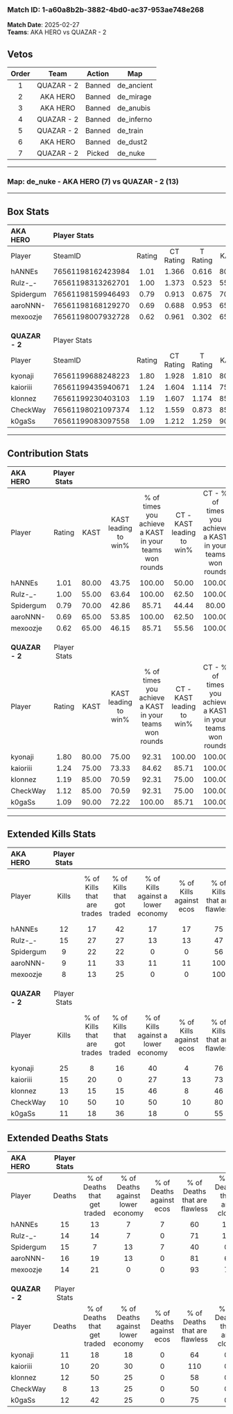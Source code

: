 ### Match ID: 1-a60a8b2b-3882-4bd0-ac37-953ae748e268  
**Match Date**: 2025-02-27  
**Teams**: AKA HERO vs QUAZAR - 2  

## Vetos  

| Order | Team | Action | Map |
| :---: | :--: | :----: | --- |
| 1 | QUAZAR - 2 | Banned | de_ancient |
| 2 | AKA HERO | Banned | de_mirage |
| 3 | AKA HERO | Banned | de_anubis |
| 4 | QUAZAR - 2 | Banned | de_inferno |
| 5 | QUAZAR - 2 | Banned | de_train |
| 6 | AKA HERO | Banned | de_dust2 |
| 7 | QUAZAR - 2 | Picked | de_nuke |

---  

### **Map**: de_nuke - AKA HERO (7) vs QUAZAR - 2 (13)  
---  

## Box Stats  

| **AKA HERO**   | Player Stats      |        |           |          |       |       |       |         |        |      |     |
| :- | :- | :-: | :-: | :-: | :-: | :-: | :-: | :-: | :-: | :-: | :-: |
| Player         | SteamID           | Rating | CT Rating | T Rating | KAST  |  ADR  | Kills | Assists | Deaths | K/D  | HS% |
| hANNEs         | 76561198162423984 |  1.01  |   1.366   |  0.616   | 80.00 | 67.8  |  12   |    6    |   15   | 0.80 | 58  |
| Rulz-_-        | 76561198313262701 |  1.00  |   1.373   |  0.523   | 55.00 | 81.2  |  15   |    1    |   14   | 1.07 | 46  |
| Spidergum      | 76561198159946493 |  0.79  |   0.913   |  0.675   | 70.00 | 63.4  |   9   |    5    |   15   | 0.60 | 44  |
| aaroNNN-       | 76561198168129270 |  0.69  |   0.688   |  0.953   | 65.00 | 56.8  |   9   |    1    |   16   | 0.56 | 44  |
| mexoozje       | 76561198007932728 |  0.62  |   0.961   |  0.302   | 65.00 | 30.9  |   8   |    2    |   14   | 0.57 | 37  |
|                |                   |        |           |          |       |       |       |         |        |      |     |
|                |                   |        |           |          |       |       |       |         |        |      |     |
|                |                   |        |           |          |       |       |       |         |        |      |     |
| **QUAZAR - 2** | Player Stats      |        |           |          |       |       |       |         |        |      |     |
| Player         | SteamID           | Rating | CT Rating | T Rating | KAST  |  ADR  | Kills | Assists | Deaths | K/D  | HS% |
| kyonaji        | 76561199688248223 |  1.80  |   1.928   |  1.810   | 80.00 | 112.9 |  25   |    2    |   11   | 2.27 | 68  |
| kaioriii       | 76561199435940671 |  1.24  |   1.604   |  1.114   | 75.00 | 73.3  |  15   |    3    |   10   | 1.50 | 46  |
| klonnez        | 76561199230403103 |  1.19  |   1.607   |  1.174   | 85.00 | 77.6  |  13   |    3    |   12   | 1.08 | 76  |
| CheckWay       | 76561198021097374 |  1.12  |   1.559   |  0.873   | 85.00 | 61.0  |  10   |    5    |   8    | 1.25 | 50  |
| k0gaSs         | 76561199083097558 |  1.09  |   1.212   |  1.259   | 90.00 | 59.7  |  11   |    5    |   12   | 0.92 | 54  |
---  

## Contribution Stats  

| **AKA HERO**   | Player Stats |       |                      |                                                        |                           |                                                             |                          |                                                            |
| :- | :-: | :-: | :-: | :-: | :-: | :-: | :-: | :-: |
| Player         |    Rating    | KAST  | KAST leading to win% | % of times you achieve a KAST in your teams won rounds | CT - KAST leading to win% | CT - % of times you achieve a KAST in your teams won rounds | T - KAST leading to win% | T - % of times you achieve a KAST in your teams won rounds |
| hANNEs         |     1.01     | 80.00 |        43.75         |                         100.00                         |           50.00           |                           100.00                            |          33.33           |                           100.00                           |
| Rulz-_-        |     1.00     | 55.00 |        63.64         |                         100.00                         |           62.50           |                           100.00                            |          66.67           |                           100.00                           |
| Spidergum      |     0.79     | 70.00 |        42.86         |                         85.71                          |           44.44           |                            80.00                            |          40.00           |                           100.00                           |
| aaroNNN-       |     0.69     | 65.00 |        53.85         |                         100.00                         |           62.50           |                           100.00                            |          40.00           |                           100.00                           |
| mexoozje       |     0.62     | 65.00 |        46.15         |                         85.71                          |           55.56           |                           100.00                            |          25.00           |                           50.00                            |
|                |              |       |                      |                                                        |                           |                                                             |                          |                                                            |
|                |              |       |                      |                                                        |                           |                                                             |                          |                                                            |
|                |              |       |                      |                                                        |                           |                                                             |                          |                                                            |
| **QUAZAR - 2** | Player Stats |       |                      |                                                        |                           |                                                             |                          |                                                            |
| Player         |    Rating    | KAST  | KAST leading to win% | % of times you achieve a KAST in your teams won rounds | CT - KAST leading to win% | CT - % of times you achieve a KAST in your teams won rounds | T - KAST leading to win% | T - % of times you achieve a KAST in your teams won rounds |
| kyonaji        |     1.80     | 80.00 |        75.00         |                         92.31                          |          100.00           |                           100.00                            |          60.00           |                           85.71                            |
| kaioriii       |     1.24     | 75.00 |        73.33         |                         84.62                          |           85.71           |                           100.00                            |          62.50           |                           71.43                            |
| klonnez        |     1.19     | 85.00 |        70.59         |                         92.31                          |           75.00           |                           100.00                            |          66.67           |                           85.71                            |
| CheckWay       |     1.12     | 85.00 |        70.59         |                         92.31                          |           75.00           |                           100.00                            |          66.67           |                           85.71                            |
| k0gaSs         |     1.09     | 90.00 |        72.22         |                         100.00                         |           85.71           |                           100.00                            |          63.64           |                           100.00                           |
---  

## Extended Kills Stats  

| **AKA HERO**   | Player Stats |                            |                            |                                    |                         |                              |                                 |                                       |                    |           |
| :- | :-: | :-: | :-: | :-: | :-: | :-: | :-: | :-: | :-: | :-: |
| Player         |    Kills     | % of Kills that are trades | % of Kills that got traded | % of Kills against a lower economy | % of Kills against ecos | % of Kills that are flawless | % of Kills that are close duels | % of Kills that are assisted by flash | Pistol Round Kills | AWP Kills |
| hANNEs         |      12      |             17             |             42             |                 17                 |           17            |              75              |                0                |                   8                   |         0          |     1     |
| Rulz-_-        |      15      |             27             |             27             |                 13                 |           13            |              47              |                0                |                   0                   |         0          |     0     |
| Spidergum      |      9       |             22             |             22             |                 0                  |            0            |              56              |                0                |                   0                   |         0          |     2     |
| aaroNNN-       |      9       |             11             |             33             |                 11                 |           11            |             100              |                0                |                   0                   |         0          |     1     |
| mexoozje       |      8       |             13             |             25             |                 0                  |            0            |             100              |                0                |                   0                   |         2          |     1     |
|                |              |                            |                            |                                    |                         |                              |                                 |                                       |                    |           |
|                |              |                            |                            |                                    |                         |                              |                                 |                                       |                    |           |
|                |              |                            |                            |                                    |                         |                              |                                 |                                       |                    |           |
| **QUAZAR - 2** | Player Stats |                            |                            |                                    |                         |                              |                                 |                                       |                    |           |
| Player         |    Kills     | % of Kills that are trades | % of Kills that got traded | % of Kills against a lower economy | % of Kills against ecos | % of Kills that are flawless | % of Kills that are close duels | % of Kills that are assisted by flash | Pistol Round Kills | AWP Kills |
| kyonaji        |      25      |             8              |             16             |                 40                 |            4            |              76              |               16                |                   0                   |         1          |     2     |
| kaioriii       |      15      |             20             |             0              |                 27                 |           13            |              73              |                0                |                   7                   |         3          |     2     |
| klonnez        |      13      |             15             |             15             |                 46                 |            8            |              46              |                8                |                   0                   |         0          |     3     |
| CheckWay       |      10      |             50             |             10             |                 50                 |           10            |              80              |                0                |                   0                   |         0          |     0     |
| k0gaSs         |      11      |             18             |             36             |                 18                 |            0            |              55              |                9                |                   0                   |         0          |     0     |
## Extended Deaths Stats  

| **AKA HERO**   | Player Stats |                             |                                   |                          |                               |                            |                           |               |
| :- | :-: | :-: | :-: | :-: | :-: | :-: | :-: | :-: |
| Player         |    Deaths    | % of Deaths that get traded | % of Deaths against lower economy | % of Deaths against ecos | % of Deaths that are flawless | % of Deaths that are close | % of Deaths while blinded | Deaths to AWP |
| hANNEs         |      15      |             13              |                 7                 |            7             |              60               |             13             |             0             |       1       |
| Rulz-_-        |      14      |             14              |                 7                 |            0             |              71               |             14             |             0             |       0       |
| Spidergum      |      15      |              7              |                13                 |            7             |              40               |             0              |             7             |       0       |
| aaroNNN-       |      16      |             19              |                13                 |            0             |              81               |             6              |             0             |       1       |
| mexoozje       |      14      |             21              |                 0                 |            0             |              93               |             7              |             0             |       2       |
|                |              |                             |                                   |                          |                               |                            |                           |               |
|                |              |                             |                                   |                          |                               |                            |                           |               |
|                |              |                             |                                   |                          |                               |                            |                           |               |
| **QUAZAR - 2** | Player Stats |                             |                                   |                          |                               |                            |                           |               |
| Player         |    Deaths    | % of Deaths that get traded | % of Deaths against lower economy | % of Deaths against ecos | % of Deaths that are flawless | % of Deaths that are close | % of Deaths while blinded | Deaths to AWP |
| kyonaji        |      11      |             18              |                18                 |            0             |              64               |             0              |             0             |       1       |
| kaioriii       |      10      |             20              |                30                 |            0             |              110              |             0              |            10             |       1       |
| klonnez        |      12      |             50              |                25                 |            0             |              58               |             0              |             0             |       0       |
| CheckWay       |      8       |             13              |                25                 |            0             |              50               |             0              |             0             |       0       |
| k0gaSs         |      12      |             42              |                25                 |            0             |              75               |             0              |             0             |       0       |
